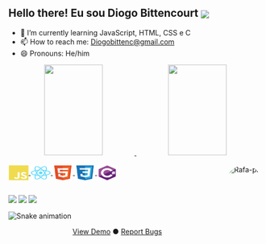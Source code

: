 ## Hello there! Eu sou Diogo Bittencourt <img align="center" src="https://media.giphy.com/media/4AinVHD68bKoYooy8t/giphy.gif" width="150">

- 🌱 I’m currently learning JavaScript, HTML, CSS e C
- 📫 How to reach me: Diogobittenc@gmail.com
- 😄 Pronouns: He/him

<div align="center">
  <a href="https://github.com/diogobitten">
  <img height="180em"img width="48%" src="https://github-readme-stats.vercel.app/api?username=diogobitten&show_icons=true&theme=radical&include_all_commits=true&count_private=true"/>
  <img height="180em" img width="48%" src="https://github-readme-stats.vercel.app/api/top-langs/?username=diogobitten&layout=compact&langs_count=7&theme=radical"/>
</div>
  
 <div style="display: inline_block"><br>
  <img align="center" alt="Rafa-Js" height="30" width="40" src="https://raw.githubusercontent.com/devicons/devicon/master/icons/javascript/javascript-plain.svg">
  <img align="center" alt="Rafa-React" height="30" width="40" src="https://raw.githubusercontent.com/devicons/devicon/master/icons/react/react-original.svg">
  <img align="center" alt="Rafa-HTML" height="30" width="40" src="https://raw.githubusercontent.com/devicons/devicon/master/icons/html5/html5-original.svg">
  <img align="center" alt="Rafa-CSS" height="30" width="40" src="https://raw.githubusercontent.com/devicons/devicon/master/icons/css3/css3-original.svg">
  <img align="center" alt="Rafa-Csharp" height="30" width="40" src="https://raw.githubusercontent.com/devicons/devicon/master/icons/csharp/csharp-original.svg">
  <img align="right" alt="Rafa-pic" height="150" style="border-radius:50px;" 
  src="https://media.giphy.com/media/bGgsc5mWoryfgKBx1u/giphy.gif">
</div>
  
  ##
  
<div> 
  <a href="https://instagram.com/diogobitten" target="_blank"><img src="https://img.shields.io/badge/-Instagram-%23E4405F?style=for-the-badge&logo=instagram&logoColor=white" target="_blank"></a>
 <a href="https://discord.gg/diogob" target="_blank"><img src="https://img.shields.io/badge/Discord-7289DA?style=for-the-badge&logo=discord&logoColor=white" target="_blank"></a> 
  <a href = "mailto:diogobittenc@gmail.com"><img src="https://img.shields.io/badge/-Gmail-%23333?style=for-the-badge&logo=gmail&logoColor=white" target="_blank"></a>
 
  ![Snake animation](https://github.com/Diogobitten/Diogobitten/blob/output/github-contribution-grid-snake.svg)
 
</div>
  
 <div align="center">
  <a href="#demo">View Demo</a>
  ●
  <a href="https://github.com/ABSphreak/readme-jokes/issues/new">Report Bugs</a>
</div>
